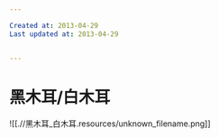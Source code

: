 ```yaml
---

Created at: 2013-04-29
Last updated at: 2013-04-29


---
```


# 黑木耳/白木耳


![[.//黑木耳_白木耳.resources/unknown_filename.png]]

